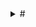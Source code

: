 
<nav class="tags main-tags">
<details>
<summary>#</summary>
<div class="tagsnav">
[[!pagestats pages="./tags/*" among="*" style="list" show="42"]]
<a href="/tags/">Show all tags</a>
</div>
</detail>
</nav>

